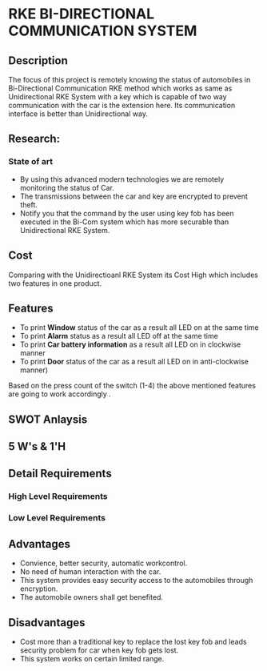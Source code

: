 # RKE BI-DIRECTIONAL COMMUNICATION SYSTEM
## Description
  The focus of this project is remotely knowing the status of automobiles in Bi-Directional Communication RKE method which works as same as Unidirectional RKE System with a key which is capable of two way communication with the car is the extension here. Its communication interface is better than Unidirectional way.
## Research:
 ### State of art
 * By using this advanced modern technologies we are remotely monitoring the status of Car.
 * The transmissions between the car and key are encrypted to prevent theft.
 * Notify you that the command by the user using key fob has been executed in the Bi-Com system which has more securable than Unidirectional RKE System.
## Cost
   Comparing with the Unidirectioanl RKE System its Cost High which includes two features in one product.
## Features
 * To print **Window** status of the car as a result all LED on at the same time
 * To print **Alarm** status as a result all LED off at the same time
 * To print **Car battery information** as a result all LED on in clockwise manner
 * To print **Door** status of the car as a result all LED on in anti-clockwise manner)
 
 Based on the press count of the switch (1-4) the above mentioned features are going to work accordingly .
 
## SWOT Anlaysis
## 5 W's & 1'H
## Detail Requirements
 ### High Level Requirements
 ### Low Level Requirements
## Advantages
* Convience, better security, automatic workcontrol.
* No need of human interaction with the car.
* This system provides easy security access to the automobiles through encryption.
* The automobile owners shall get benefited.
## Disadvantages
* Cost more than a traditional key to replace the lost key fob and leads security problem for car when key fob gets lost.
* This system works on certain limited range.


